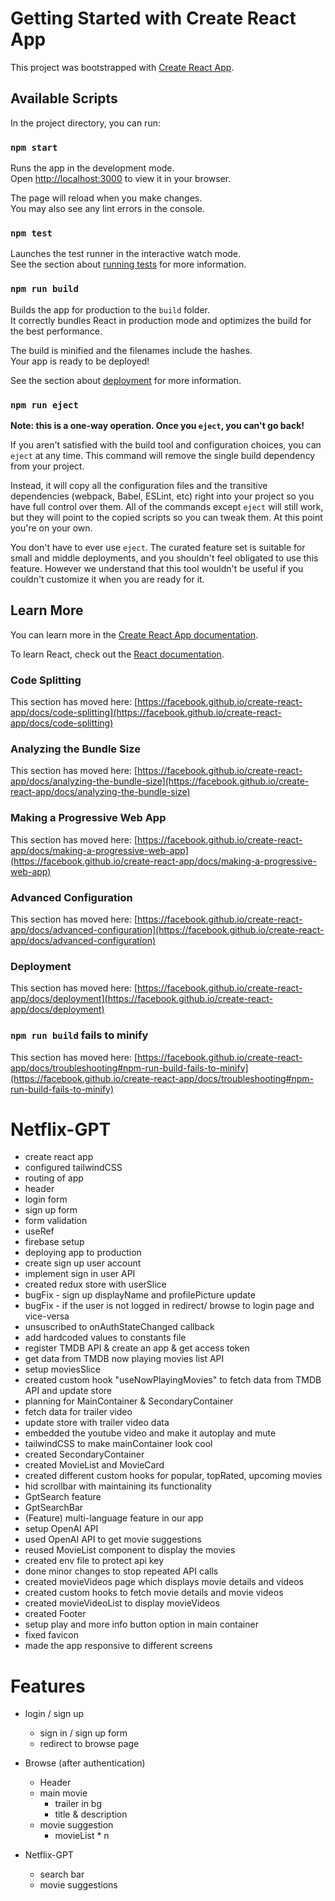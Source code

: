 # Getting Started with Create React App

This project was bootstrapped with [Create React App](https://github.com/facebook/create-react-app).

## Available Scripts

In the project directory, you can run:

### `npm start`

Runs the app in the development mode.\
Open [http://localhost:3000](http://localhost:3000) to view it in your browser.

The page will reload when you make changes.\
You may also see any lint errors in the console.

### `npm test`

Launches the test runner in the interactive watch mode.\
See the section about [running tests](https://facebook.github.io/create-react-app/docs/running-tests) for more information.

### `npm run build`

Builds the app for production to the `build` folder.\
It correctly bundles React in production mode and optimizes the build for the best performance.

The build is minified and the filenames include the hashes.\
Your app is ready to be deployed!

See the section about [deployment](https://facebook.github.io/create-react-app/docs/deployment) for more information.

### `npm run eject`

**Note: this is a one-way operation. Once you `eject`, you can't go back!**

If you aren't satisfied with the build tool and configuration choices, you can `eject` at any time. This command will remove the single build dependency from your project.

Instead, it will copy all the configuration files and the transitive dependencies (webpack, Babel, ESLint, etc) right into your project so you have full control over them. All of the commands except `eject` will still work, but they will point to the copied scripts so you can tweak them. At this point you're on your own.

You don't have to ever use `eject`. The curated feature set is suitable for small and middle deployments, and you shouldn't feel obligated to use this feature. However we understand that this tool wouldn't be useful if you couldn't customize it when you are ready for it.

## Learn More

You can learn more in the [Create React App documentation](https://facebook.github.io/create-react-app/docs/getting-started).

To learn React, check out the [React documentation](https://reactjs.org/).

### Code Splitting

This section has moved here: [https://facebook.github.io/create-react-app/docs/code-splitting](https://facebook.github.io/create-react-app/docs/code-splitting)

### Analyzing the Bundle Size

This section has moved here: [https://facebook.github.io/create-react-app/docs/analyzing-the-bundle-size](https://facebook.github.io/create-react-app/docs/analyzing-the-bundle-size)

### Making a Progressive Web App

This section has moved here: [https://facebook.github.io/create-react-app/docs/making-a-progressive-web-app](https://facebook.github.io/create-react-app/docs/making-a-progressive-web-app)

### Advanced Configuration

This section has moved here: [https://facebook.github.io/create-react-app/docs/advanced-configuration](https://facebook.github.io/create-react-app/docs/advanced-configuration)

### Deployment

This section has moved here: [https://facebook.github.io/create-react-app/docs/deployment](https://facebook.github.io/create-react-app/docs/deployment)

### `npm run build` fails to minify

This section has moved here: [https://facebook.github.io/create-react-app/docs/troubleshooting#npm-run-build-fails-to-minify](https://facebook.github.io/create-react-app/docs/troubleshooting#npm-run-build-fails-to-minify)

# Netflix-GPT

- create react app
- configured tailwindCSS
- routing of app
- header
- login form
- sign up form
- form validation
- useRef
- firebase setup
- deploying app to production
- create sign up user account
- implement sign in user API
- created redux store with userSlice
- bugFix - sign up displayName and profilePicture update
- bugFix - if the user is not logged in redirect/ browse to login page and vice-versa
- unsuscribed to onAuthStateChanged callback
- add hardcoded values to constants file
- register TMDB API & create an app & get access token
- get data from TMDB now playing movies list API
- setup moviesSlice
- created custom hook "useNowPlayingMovies" to fetch data from TMDB API and update store
- planning for MainContainer & SecondaryContainer
- fetch data for trailer video
- update store with trailer video data
- embedded the youtube video and make it autoplay and mute
- tailwindCSS to make mainContainer look cool
- created SecondaryContainer
- created MovieList and MovieCard
- created different custom hooks for popular, topRated, upcoming movies
- hid scrollbar with maintaining its functionality
- GptSearch feature
- GptSearchBar
- (Feature) multi-language feature in our app
- setup OpenAI API
- used OpenAI API to get movie suggestions
- reused MovieList component to display the movies
- created env file to protect api key
- done minor changes to stop repeated API calls
- created movieVideos page which displays movie details and videos
- created custom hooks to fetch movie details and movie videos
- created movieVideoList to display movieVideos
- created Footer
- setup play and more info button option in main container
- fixed favicon
- made the app responsive to different screens

# Features

- login / sign up

  - sign in / sign up form
  - redirect to browse page

- Browse (after authentication)

  - Header
  - main movie
    - trailer in bg
    - title & description
  - movie suggestion
    - movieList \* n

- Netflix-GPT

  - search bar
  - movie suggestions
